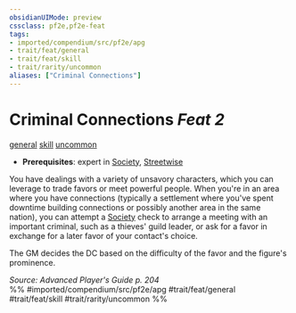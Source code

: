```yaml
---
obsidianUIMode: preview
cssclass: pf2e,pf2e-feat
tags:
- imported/compendium/src/pf2e/apg
- trait/feat/general
- trait/feat/skill
- trait/rarity/uncommon
aliases: ["Criminal Connections"]
---
```

# Criminal Connections  *Feat 2*  
[general](general.md)  [skill](skill.md)  [uncommon](uncommon.md)  

- **Prerequisites**: expert in [Society](../skills.md#Society), [Streetwise](streetwise.md)

You have dealings with a variety of unsavory characters, which you can leverage to trade favors or meet powerful people. When you're in an area where you have connections (typically a settlement where you've spent downtime building connections or possibly another area in the same nation), you can attempt a [Society](../skills.md#Society) check to arrange a meeting with an important criminal, such as a thieves' guild leader, or ask for a favor in exchange for a later favor of your contact's choice.

The GM decides the DC based on the difficulty of the favor and the figure's prominence.

*Source: Advanced Player's Guide p. 204*  
%% #imported/compendium/src/pf2e/apg #trait/feat/general #trait/feat/skill #trait/rarity/uncommon %%
